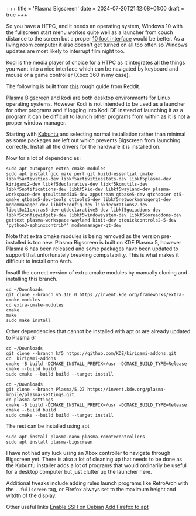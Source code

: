 +++
title = 'Plasma Bigscreen'
date = 2024-07-20T21:12:08+01:00
draft = true
+++

So you have a HTPC, and it needs an operating system, Windows 10 with the fullscreen
start menu workes quite well as a launcher from couch distance to the screen
but a proper [10 foot interface](https://en.wikipedia.org/wiki/10-foot_user_interface)
would be better.
As a living room computer it also doesn't get turned on all too often so Windows updates are
most likely to interrupt film night too.

[Kodi](https://kodi.tv/) is the media player of choice for a HTPC as it integrates all
the things you want into a nice interface which can be navigated by keyboard and mouse
or a game controller (Xbox 360 in my case).

The following is built from [this](https://www.reddit.com/r/kde/comments/s6hlsk/plasma_bigscreen_running_on_kubuntu_2204_jamming/)
rough guide from Reddit.

[Plasma Bigscreen](https://plasma-bigscreen.org/) and kodi are both desktop environments for
Linux operating systems. However Kodi is not intended to be used as a launcher for other programs
and if logging into Kodi DE instead of launching it as a program it can be difficult to launch
other programs from within as it is not a proper window manager.

Starting with [Kubuntu](https://kubuntu.org/) and selecting normal installation rather than minimal
as some packages are left out which prevents Bigscreen from launching correctly. Install all the drivers
for the hardware it is installed on.

Now for a lot of dependencies:
```
sudo apt autopurge extra-cmake-modules
sudo apt install gcc make perl git build-essential cmake libkf5activities-dev libkf5activitiesstats-dev libkf5plasma-dev kirigami2-dev libkf5declarative-dev libkf5kcmutils-dev libkf5notifications-dev libkf5kio-dev libkf5wayland-dev plasma-workspace-dev qtmultimedia5-dev appstream qtbase5-dev qtchooser qt5-qmake qtbase5-dev-tools qttools5-dev libkf5networkmanagerqt-dev modemmanager-dev libkf5config-dev libkdecorations2-dev libqt5x11extras5-dev qtdeclarative5-dev libkf5guiaddons-dev libkf5configwidgets-dev libkf5windowsystem-dev libkf5coreaddons-dev gettext plasma-workspace-wayland kinit-dev qtquickcontrols2-5-dev 'python3-sphinxcontrib*' modemmanager-qt-dev
```
Note that extra cmake modules is being removed as the version pre-installed is too new.
Plasma Bigscreen is built on KDE Plasma 5, however Plasma 6 has been released and some packages have been updated
to support that unfortunately breaking compatability. This is what makes it difficult to install onto Arch.

Insatll the correct version of extra cmake modules by manually cloning and installing this branch.
```
cd ~/Downloads
git clone --branch v5.116.0 https://invent.kde.org/frameworks/extra-cmake-modules
cd extra-cmake-modules
cmake .
make
sudo make install
```
Other dependencies that cannot be installed with apt or are already updated to Plasma 6:
```
cd ~/Downloads
git clone --branch kf5 https://github.com/KDE/kirigami-addons.git
cd  kirigami-addons
cmake -B build -DCMAKE_INSTALL_PREFIX=/usr -DCMAKE_BUILD_TYPE=Release
cmake --build build
sudo cmake --build build --target install

cd ~/Downloads
git clone --branch Plasma/5.27 https://invent.kde.org/plasma-mobile/plasma-settings.git
cd plasma-settings
cmake -B build -DCMAKE_INSTALL_PREFIX=/usr -DCMAKE_BUILD_TYPE=Release
cmake --build build
sudo cmake --build build --target install
```

The rest can be installed using apt
```
sudo apt install plasma-nano plasma-remotecontrollers
sudo apt install plasma-bigscreen
```
I have not had any luck using an Xbox controller to navigate through Bigscreen yet.
There is also a lot of cleaning up that needs to be done as the Kubuntu installer adds
a lot of programs that would ordinarily be useful for a desktop computer but just
clutter up the launcher here.

Additional tweaks include adding rules launch programs like RetroArch with the `--fullscreen` tag,
or Firefox always set to the maximum height and witdth of the display.

Other useful links
[Enable SSH on Debian](https://phoenixnap.com/kb/how-to-enable-ssh-on-debian)
[Add Firefox to apt](https://support.mozilla.org/en-US/kb/install-firefox-linux#w_install-from-your-distribution-package-manager-recommended)
